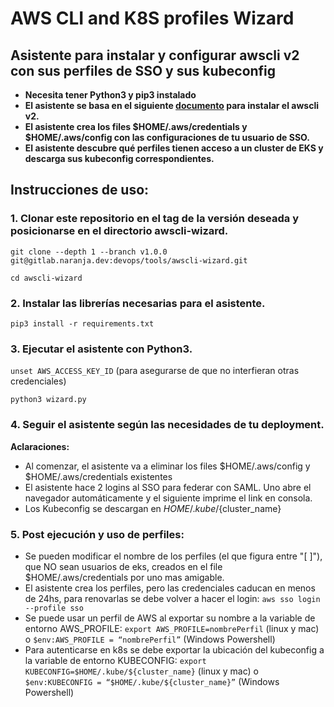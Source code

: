 # AWS CLI and K8S profiles Wizard

## Asistente para instalar y configurar awscli v2 con sus perfiles de SSO y sus kubeconfig

*  **Necesita tener Python3 y pip3 instalado**
*  **El asistente se basa en el siguiente [documento](https://docs.aws.amazon.com/cli/latest/userguide/install-cliv2.html) para instalar el awscli v2.**
*  **El asistente crea los files $HOME/.aws/credentials y $HOME/.aws/config con las configuraciones de tu usuario de SSO.**
*  **El asistente descubre qué perfiles tienen acceso a un cluster de EKS y descarga sus kubeconfig correspondientes.**

## Instrucciones de uso:
  
### 1. Clonar este repositorio en el tag de la versión deseada y posicionarse en el directorio awscli-wizard.
`git clone --depth 1 --branch v1.0.0 git@gitlab.naranja.dev:devops/tools/awscli-wizard.git`

`cd awscli-wizard`

### 2. Instalar las librerías necesarias para el asistente.
`pip3 install -r requirements.txt`

### 3. Ejecutar el asistente con Python3.
`unset AWS_ACCESS_KEY_ID`   (para asegurarse de que no interfieran otras credenciales)

`python3 wizard.py`

### 4. Seguir el asistente según las necesidades de tu deployment.
**Aclaraciones:**
*  Al comenzar, el asistente va a eliminar los files $HOME/.aws/config y $HOME/.aws/credentials existentes
*  El asistente hace 2 logins al SSO para federar con SAML. Uno abre el navegador automáticamente y el siguiente imprime el link en consola.
*  Los Kubeconfig se descargan en $HOME/.kube/${cluster_name}


### 5. Post ejecución y uso de perfiles:
*  Se pueden modificar el nombre de los perfiles (el que figura entre "[ ]"), que NO sean usuarios de eks, creados en el file $HOME/.aws/credentials por uno mas amigable. 
*  El asistente crea los perfiles, pero las credenciales caducan en menos de 24hs, para renovarlas se debe volver a hacer el login: `aws sso login --profile sso`
*  Se puede usar un perfil de AWS al exportar su nombre a la variable de entorno AWS_PROFILE: `export AWS_PROFILE=nombrePerfil` (linux y mac) o `$env:AWS_PROFILE = “nombrePerfil”` (Windows Powershell)
*  Para autenticarse en k8s se debe exportar la ubicación del kubeconfig a la variable de entorno KUBECONFIG: `export KUBECONFIG=$HOME/.kube/${cluster_name}` (linux y mac) o `$env:KUBECONFIG = “$HOME/.kube/${cluster_name}”` (Windows Powershell)